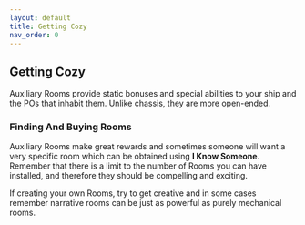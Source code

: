 ```yaml
---
layout: default
title: Getting Cozy
nav_order: 0
---
```


## Getting Cozy
Auxiliary Rooms provide static bonuses and special abilities to your ship and the POs that inhabit them. Unlike chassis, they are more open-ended.

### Finding And Buying Rooms
Auxiliary Rooms make great rewards and sometimes someone will want a very specific room which can be obtained using **I Know Someone**. Remember that there is a limit to the number of Rooms you can have installed, and therefore they should be compelling and exciting.

If creating your own Rooms, try to get creative and in some cases remember narrative rooms can be just as powerful as purely mechanical rooms.